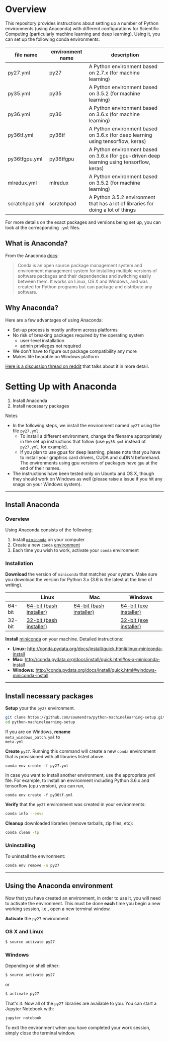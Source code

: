 # Overview

This repository provides instructions about setting up a number of Python environments (using Anaconda) with different configurations for Scientific Computing (particularly machine learning and deep learning). Using it, you can set up the following conda environments:

| file name | environment name | description |
|-----------|------------------|-------------|
|  py27.yml |   py27           | A Python environment based on 2.7.x (for machine learning) |
|  py35.yml |   py35           | A Python environment based on 3.5.2 (for machine learning) |
|  py36.yml |   py36           | A Python environment based on 3.6.x (for machine learning) |
|  py36tf.yml | py36tf         | A Python environment based on 3.6.x (for deep learning using tensorflow, keras) |
|  py36tfgpu.yml | py36tfgpu   | A Python environment based on 3.6.x (for gpu-driven deep learning using tensorflow, keras) |
| mlredux.yml | mlredux        | A Python environment based on 3.5.2 (for machine learning) |
| scratchpad.yml | scratchpad  | A Python 3.5.2 environment that has a lot of libraries for doing a lot of things |


For more details on the exact packages and versions being set up, you can look at the correcponding `.yml` files.

## What is Anaconda?

From the Anaconda [docs](http://conda.pydata.org/docs):

> Conda is an open source package management system and environment management system
for installing multiple versions of software packages and their dependencies and
switching easily between them. It works on Linux, OS X and Windows, and was created
for Python programs but can package and distribute any software.

## Why Anaconda?

Here are a few advantages of using Anaconda:

* Set-up process is mostly uniform across platforms
* No risk of breaking packages required by the operating system
    - user-level installation
    - admin privileges not required
* We don't have to figure out package compatibility any more
* Makes life bearable on Windows platform

[Here is a discussion thread on reddit](https://www.reddit.com/r/Python/comments/3t23vv/what_advantages_are_there_of_using_anaconda/) that talks about it in more detail.

# Setting Up with Anaconda

1. Install Anaconda
2. Install necessary packages

Notes
* In the following steps, we install the environment named `py27` using the file `py27.yml`.
    - To install a different environment, change the filename appropriately in the set up instructions that follow (use `py36.yml` instead of `py27.yml`, for example).
    - If you plan to use gpus for deep learning, please note that you have to install your graphics card drivers, CUDA and cuDNN beforehand. The environments using gpu versions of packages have `gpu` at the end of their names.
* The instructions have been tested only on Ubuntu and OS X, though they should work on Windows as well (please raise a issue if you hit any snags on your Windows system).

---

## Install Anaconda


### Overview

Using Anaconda consists of the following:

1. Install [`miniconda`](http://conda.pydata.org/miniconda.html) on your computer
2. Create a new `conda` [environment](http://conda.pydata.org/docs/using/envs.html)
3. Each time you wish to work, activate your `conda` environment


### Installation

**Download** the version of `miniconda` that matches your system. Make sure you download the version for Python 3.x (3.6 is the latest at the time of writing).

|        | Linux | Mac | Windows |
|--------|-------|-----|---------|
| 64-bit | [64-bit (bash installer)][lin64] | [64-bit (bash installer)][mac64] | [64-bit (exe installer)][win64]
| 32-bit | [32-bit (bash installer)][lin32] |  | [32-bit (exe installer)][win32]

[win64]: https://repo.continuum.io/miniconda/Miniconda3-latest-Windows-x86_64.exe
[win32]: https://repo.continuum.io/miniconda/Miniconda3-latest-Windows-x86.exe
[mac64]: https://repo.continuum.io/miniconda/Miniconda3-latest-MacOSX-x86_64.sh
[lin64]: https://repo.continuum.io/miniconda/Miniconda3-latest-Linux-x86_64.sh
[lin32]: https://repo.continuum.io/miniconda/Miniconda3-latest-Linux-x86.sh

**Install** [miniconda](http://conda.pydata.org/miniconda.html) on your machine. Detailed instructions:

- **Linux:** http://conda.pydata.org/docs/install/quick.html#linux-miniconda-install
- **Mac:** http://conda.pydata.org/docs/install/quick.html#os-x-miniconda-install
- **Windows:** http://conda.pydata.org/docs/install/quick.html#windows-miniconda-install


---

## Install necessary packages

**Setup** your the `py27` environment.

```sh
git clone https://github.com/soumendra/python-machinelearning-setup.git
cd python-machinelearning-setup
```

If you are on Windows, **rename**   
`meta_windows_patch.yml` to   
`meta.yml`

**Create** `py27`.  Running this command will create a new `conda` environment that is provisioned with all libraries listed above.
```
conda env create -f py27.yml
```

In case you want to install another environment, use the appropriate *yml* file. For example, to install an environment including Python 3.6.x and tensorflow (cpu version), you can run,
```
conda env create -f py36tf.yml
```


**Verify** that the `py27` environment was created in your environments:

```sh
conda info --envs
```

**Cleanup** downloaded libraries (remove tarballs, zip files, etc):

```sh
conda clean -tp
```

### Uninstalling

To uninstall the environment:

```sh
conda env remove -n py27
```

---


## Using the Anaconda environment

Now that you have created an environment, in order to use it, you will need to activate the environment. This must be done **each** time you begin a new working session, i.e., open a new terminal window.

**Activate** the `py27` environment:

### OS X and Linux
```sh
$ source activate py27
```

### Windows
Depending on shell either:
```sh
$ source activate py27
```

or

```sh
$ activate py27
```

That's it. Now all of the `py27` libraries are available to you. You can start a Jupyter Notebook with:

```sh
jupyter notebook
```

To exit the environment when you have completed your work session, simply close the terminal window.
